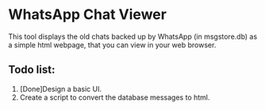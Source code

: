 # WhatsApp Chat Viewer
This tool displays the old chats backed up by WhatsApp (in msgstore.db) as a simple html webpage, that you can view in your web browser.

## Todo list:
1. [Done]Design a basic UI.
2. Create a script to convert the database messages to html.
